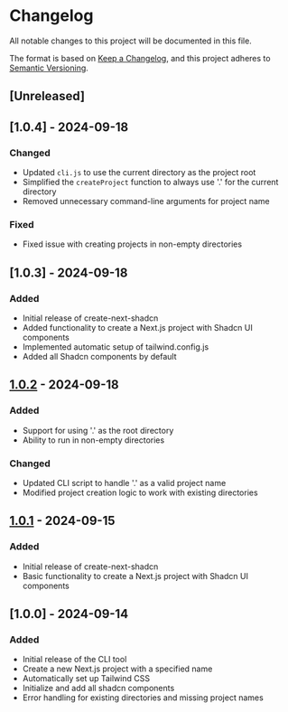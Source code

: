 # Changelog

All notable changes to this project will be documented in this file.

The format is based on [Keep a Changelog](https://keepachangelog.com/en/1.0.0/),
and this project adheres to [Semantic Versioning](https://semver.org/spec/v2.0.0.html).

## [Unreleased]

## [1.0.4] - 2024-09-18

### Changed
- Updated `cli.js` to use the current directory as the project root
- Simplified the `createProject` function to always use '.' for the current directory
- Removed unnecessary command-line arguments for project name

### Fixed
- Fixed issue with creating projects in non-empty directories

## [1.0.3] - 2024-09-18

### Added
- Initial release of create-next-shadcn
- Added functionality to create a Next.js project with Shadcn UI components
- Implemented automatic setup of tailwind.config.js
- Added all Shadcn components by default

## [1.0.2] - 2024-09-18

### Added
- Support for using '.' as the root directory
- Ability to run in non-empty directories

### Changed
- Updated CLI script to handle '.' as a valid project name
- Modified project creation logic to work with existing directories

## [1.0.1] - 2024-09-15

### Added
- Initial release of create-next-shadcn
- Basic functionality to create a Next.js project with Shadcn UI components

[1.0.2]: https://github.com/sudsarkar13/starter-apps/compare/v1.0.1...v1.0.2
[1.0.1]: https://github.com/sudsarkar13/starter-apps/releases/tag/v1.0.1

## [1.0.0] - 2024-09-14

### Added
- Initial release of the CLI tool
- Create a new Next.js project with a specified name
- Automatically set up Tailwind CSS
- Initialize and add all shadcn components
- Error handling for existing directories and missing project names
